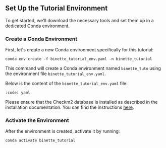 ## Set Up the Tutorial Environment

To get started, we'll download the necessary tools and set them up in a dedicated Conda environment.

### Create a Conda Environment

First, let's create a new Conda environment specifically for this tutorial:

```{code-block} bash
conda env create -f binette_tutorial_env.yaml -n binette_tutorial
```

This command will create a Conda environment named `binette_tuto` using the environment file `binette_tutorial_env.yaml`.

Below is the content of the `binette_tutorial_env.yaml` file:

```{include} binette_tutorial_env.yaml
:code: yaml
```

Please ensure that the Checkm2 database is installed as described in the installation documentation. You can find the instructions [here](../installation.md#downloading-the-checkm2-database).


### Activate the Environment

After the environment is created, activate it by running:

```{code-block} bash
conda activate binette_tutorial
```

